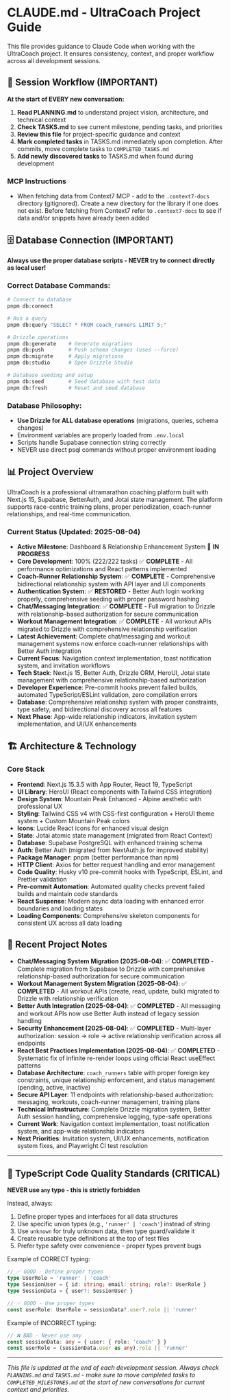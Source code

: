 # CLAUDE.md - UltraCoach Project Guide

This file provides guidance to Claude Code when working with the UltraCoach project. It ensures consistency, context, and proper workflow across all development sessions.

## 🔄 Session Workflow (IMPORTANT)

**At the start of EVERY new conversation:**

1. **Read PLANNING.md** to understand project vision, architecture, and technical context
2. **Check TASKS.md** to see current milestone, pending tasks, and priorities
3. **Review this file** for project-specific guidance and context
4. **Mark completed tasks** in TASKS.md immediately upon completion. After commits, move complete tasks to `COMPLETED_TASKS.md`
5. **Add newly discovered tasks** to TASKS.md when found during development

### MCP Instructions

- When fetching data from Context7 MCP - add to the `.context7-docs` directory (gitignored). Create a new directory for the library if one does not exist. Before fetching from Context7 refer to `.context7-docs` to see if data and/or snippets have already been added

## 🗄️ Database Connection (IMPORTANT)

**Always use the proper database scripts - NEVER try to connect directly as local user!**

### Correct Database Commands:

```bash
# Connect to database
pnpm db:connect

# Run a query
pnpm db:query "SELECT * FROM coach_runners LIMIT 5;"

# Drizzle operations
pnpm db:generate    # Generate migrations
pnpm db:push        # Push schema changes (uses --force)
pnpm db:migrate     # Apply migrations
pnpm db:studio      # Open Drizzle Studio

# Database seeding and setup
pnpm db:seed        # Seed database with test data
pnpm db:fresh       # Reset and seed database
```

### Database Philosophy:

- **Use Drizzle for ALL database operations** (migrations, queries, schema changes)
- Environment variables are properly loaded from `.env.local`
- Scripts handle Supabase connection string correctly
- NEVER use direct psql commands without proper environment loading

## 📊 Project Overview

UltraCoach is a professional ultramarathon coaching platform built with Next.js 15, Supabase, BetterAuth, and Jotai state management. The platform supports race-centric training plans, proper periodization, coach-runner relationships, and real-time communication.

### Current Status (Updated: 2025-08-04)

- **Active Milestone**: Dashboard & Relationship Enhancement System 🔄 **IN PROGRESS**
- **Core Development**: 100% (222/222 tasks) ✅ **COMPLETE** - All performance optimizations and React patterns implemented
- **Coach-Runner Relationship System**: ✅ **COMPLETE** - Comprehensive bidirectional relationship system with API layer and UI components
- **Authentication System**: ✅ **RESTORED** - Better Auth login working properly, comprehensive seeding with proper password hashing
- **Chat/Messaging Integration**: ✅ **COMPLETE** - Full migration to Drizzle with relationship-based authorization for secure communication
- **Workout Management Integration**: ✅ **COMPLETE** - All workout APIs migrated to Drizzle with comprehensive relationship verification
- **Latest Achievement**: Complete chat/messaging and workout management systems now enforce coach-runner relationships with Better Auth integration
- **Current Focus**: Navigation context implementation, toast notification system, and invitation workflows
- **Tech Stack**: Next.js 15, Better Auth, Drizzle ORM, HeroUI, Jotai state management with comprehensive relationship-based authorization
- **Developer Experience**: Pre-commit hooks prevent failed builds, automated TypeScript/ESLint validation, zero compilation errors
- **Database**: Comprehensive relationship system with proper constraints, type safety, and bidirectional discovery across all features
- **Next Phase**: App-wide relationship indicators, invitation system implementation, and UI/UX enhancements

## 🏗️ Architecture & Technology

### Core Stack

- **Frontend**: Next.js 15.3.5 with App Router, React 19, TypeScript
- **UI Library**: HeroUI (React components with Tailwind CSS integration)
- **Design System**: Mountain Peak Enhanced - Alpine aesthetic with professional UX
- **Styling**: Tailwind CSS v4 with CSS-first configuration + HeroUI theme system + Custom Mountain Peak colors
- **Icons**: Lucide React icons for enhanced visual design
- **State**: Jotai atomic state management (migrated from React Context)
- **Database**: Supabase PostgreSQL with enhanced training schema
- **Auth**: Better Auth (migrated from NextAuth.js for improved stability)
- **Package Manager**: pnpm (better performance than npm)
- **HTTP Client**: Axios for better request handling and error management
- **Code Quality**: Husky v10 pre-commit hooks with TypeScript, ESLint, and Prettier validation
- **Pre-commit Automation**: Automated quality checks prevent failed builds and maintain code standards
- **React Suspense**: Modern async data loading with enhanced error boundaries and loading states
- **Loading Components**: Comprehensive skeleton components for consistent UX across all data loading

## 📝 Recent Project Notes

- **Chat/Messaging System Migration (2025-08-04)**: ✅ **COMPLETED** - Complete migration from Supabase to Drizzle with comprehensive relationship-based authorization for secure communication
- **Workout Management System Migration (2025-08-04)**: ✅ **COMPLETED** - All workout APIs (create, read, update, bulk) migrated to Drizzle with relationship verification
- **Better Auth Integration (2025-08-04)**: ✅ **COMPLETED** - All messaging and workout APIs now use Better Auth instead of legacy session handling
- **Security Enhancement (2025-08-04)**: ✅ **COMPLETED** - Multi-layer authorization: session → role → active relationship verification across all endpoints
- **React Best Practices Implementation (2025-08-04)**: ✅ **COMPLETED** - Systematic fix of infinite re-render loops using official React useEffect patterns
- **Database Architecture**: `coach_runners` table with proper foreign key constraints, unique relationship enforcement, and status management (pending, active, inactive)
- **Secure API Layer**: 11 endpoints with relationship-based authorization: messaging, workouts, coach-runner management, training plans
- **Technical Infrastructure**: Complete Drizzle migration system, Better Auth session handling, comprehensive logging, type-safe operations
- **Current Work**: Navigation context implementation, toast notification system, and app-wide relationship indicators
- **Next Priorities**: Invitation system, UI/UX enhancements, notification system fixes, and Playwright CI test resolution

---

## 🚨 TypeScript Code Quality Standards (CRITICAL)

**NEVER use `any` type - this is strictly forbidden**

Instead, always:

1. Define proper types and interfaces for all data structures
2. Use specific union types (e.g., `'runner' | 'coach'`) instead of string
3. Use `unknown` for truly unknown data, then type guard/validate it
4. Create reusable type definitions at the top of test files
5. Prefer type safety over convenience - proper types prevent bugs

Example of CORRECT typing:

```typescript
// ✅ GOOD - Define proper types
type UserRole = 'runner' | 'coach'
type SessionUser = { id: string; email: string; role?: UserRole }
type SessionData = { user?: SessionUser }

// ✅ GOOD - Use proper types
const userRole: UserRole = sessionData?.user?.role || 'runner'
```

Example of INCORRECT typing:

```typescript
// ❌ BAD - Never use any
const sessionData: any = { user: { role: 'coach' } }
const userRole = (sessionData.user as any).role || 'runner'
```

---

_This file is updated at the end of each development session. Always check `PLANNING.md` and `TASKS.md` - make sure to move completed tasks to `COMPLETED_MILESTONES.md` at the start of new conversations for current context and priorities._
